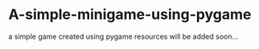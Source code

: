 # A-simple-minigame-using-pygame
a simple game created using pygame 
resources will be added soon...
